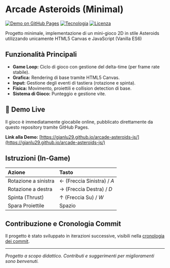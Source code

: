 # Arcade Asteroids (Minimal)

[![Demo on GitHub Pages](https://img.shields.io/badge/Demo-Giocabile%20su%20Pages-42BAA7?style=flat-square)](https://gianlu29.github.io/arcade-asteroids-js/)
[![Tecnologia](https://img.shields.io/badge/Tecnologia-HTML5%20%7C%20JavaScript-F7DF1E?style=flat-square&logo=javascript&logoColor=black)](https://developer.mozilla.org/it/docs/Web/HTML)
[![Licenza](https://img.shields.io/badge/License-MIT-blue.svg?style=flat-square)](LICENSE)

Progetto minimale, implementazione di un mini-gioco 2D in stile Asteroids utilizzando unicamente HTML5 Canvas e JavaScript (Vanilla ES6)

## Funzionalità Principali

* **Game Loop:** Ciclo di gioco con gestione del delta-time (per frame rate stabile).
* **Grafica:** Rendering di base tramite HTML5 Canvas.
* **Input:** Gestione degli eventi di tastiera (rotazione e spinta).
* **Fisica:** Movimento, proiettili e collision detection di base.
* **Sistema di Gioco:** Punteggio e gestione vite.

## 🚀 Demo Live

Il gioco è immediatamente giocabile online, pubblicato direttamente da questo repository tramite GitHub Pages.

**Link alla Demo:** [https://gianlu29.github.io/arcade-asteroids-js/](https://gianlu29.github.io/arcade-asteroids-js/)

## Istruzioni (In-Game)

| Azione | Tasto |
| :--- | :--- |
| Rotazione a sinistra | $\leftarrow$ (Freccia Sinistra) / $A$ |
| Rotazione a destra | $\rightarrow$ (Freccia Destra) / $D$ |
| Spinta (Thrust) | $\uparrow$ (Freccia Su) / $W$ |
| Spara Proiettile | Spazio |

## Contribuzione e Cronologia Commit

Il progetto è stato sviluppato in iterazioni successive, visibili nella [cronologia dei commit](https://github.com/gianlu29/arcade-asteroids-js/commits/main).

---
*Progetto a scopo didattico. Contributi e suggerimenti per miglioramenti sono benvenuti.*
